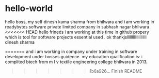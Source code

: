 # hello-world
hello boss, 
my self dinesh kuma sharma from bhilwara and i am working in readybytes software private limited company in subhash nagar bhilwara .
<<<<<<< HEAD
hello frineds i am working at this time in github propery which is tool for software projects essential used . ok thankjslllllllllllllllllll
dinesh sharma 

=======
and i am working in company under training in software development under bosses guidence.
my education qualification is: i complited btech from m l v textile engineering college bhilwara in 2013.
>>>>>>> 1b6a926... Finish README
